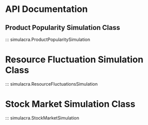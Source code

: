 # API Documentation

## Product Popularity Simulation Class

::: simulacra.ProductPopularitySimulation

# Resource Fluctuation Simulation Class

::: simulacra.ResourceFluctuationsSimulation

# Stock Market Simulation Class

::: simulacra.StockMarketSimulation